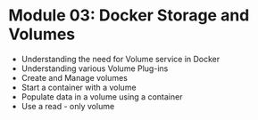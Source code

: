 # Module 03: Docker Storage and Volumes
 * Understanding the need for Volume service in Docker
 * Understanding various Volume Plug-ins
 * Create and Manage volumes
 * Start a container with a volume
 * Populate data in a volume using a container
 * Use a read - only volume